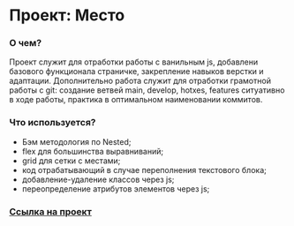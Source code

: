 # Проект: Место

### О чем?

Проект служит для отработки работы с ванильным js, добавлени базового функционала страничке, закрепление навыков верстки и адаптации. Дополнительно работа служит для отработки грамотной работы с git: создание ветвей main, develop, hotxes, features ситуативно в ходе работы, практика в оптимальном наименовании коммитов.

### Что используется?

* Бэм методология по Nested;
* flex для большинства выравниваний;
* grid для сетки с местами;
* код отрабатывающий в случае переполнения текстового блока;
* добавление-удаление классов через js;
* переопределение атрибутов элементов через js;

### [Ссылка на проект](https://art-frich.github.io/mesto/)
